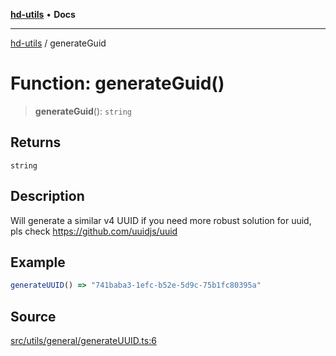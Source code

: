 [**hd-utils**](../README.md) • **Docs**

***

[hd-utils](../globals.md) / generateGuid

# Function: generateGuid()

> **generateGuid**(): `string`

## Returns

`string`

## Description

Will generate a similar v4 UUID
if you need more robust solution for uuid, pls check https://github.com/uuidjs/uuid

## Example

```ts
generateUUID() => "741baba3-1efc-b52e-5d9c-75b1fc80395a"
```

## Source

[src/utils/general/generateUUID.ts:6](https://github.com/AhmadHddad/h-utils/blob/b1dfa95e218c9605f39fc234662ef50e62fadcb8/src/utils/general/generateUUID.ts#L6)
